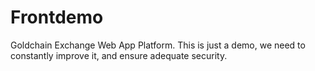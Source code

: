 # Frontdemo
Goldchain Exchange Web App Platform.
This is just a demo, we need to constantly improve it, and ensure adequate security.
